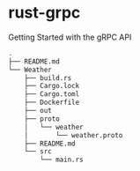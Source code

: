 # rust-grpc
Getting Started with the gRPC API

```bash
.
├── README.md
└── Weather
    ├── build.rs
    ├── Cargo.lock
    ├── Cargo.toml
    ├── Dockerfile
    ├── out
    ├── proto
    │   └── weather
    │       └── weather.proto
    ├── README.md
    └── src
        └── main.rs
```
